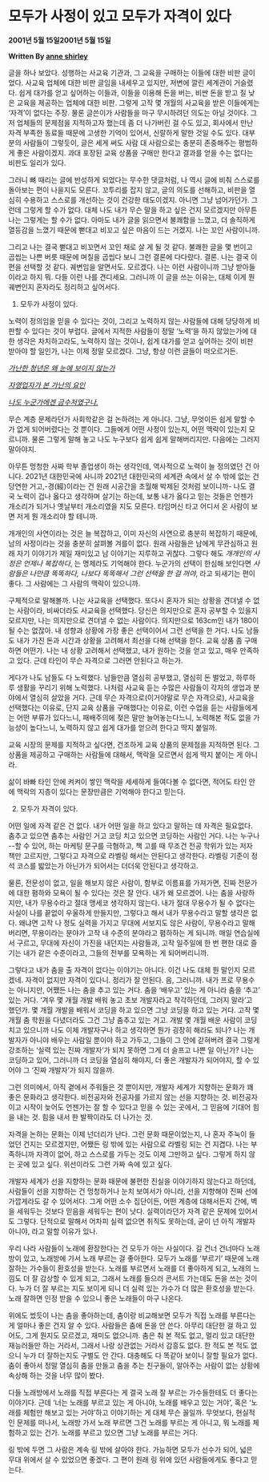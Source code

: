 # 모두가 사정이 있고 모두가 자격이 있다

**2001년 5월 15일2001년 5월 15일**

**Written By [anne shirley](https://springtail-papaya-hefh.squarespace.com/essay?author=600ccc46fca7d614a7dbe498)**

글을 하나 보았다. 성행하는 사교육 기관과, 그 교육을 구매하는 이들에 대한 비판 글이었다. 사교육 업체에 대한 비판 글임을 내세우고 있지만, 저변에 깔린 세계관이 거슬렸다. 쉽게 대가를 얻고 싶어하는 이들과, 이들을 이용해 돈을 버는, 비싼 돈을 받고 질 낮은 교육을 제공하는 업체에 대한 비판. 그렇게 고작 몇 개월의 사교육을 받은 이들에게는 ‘자격’이 없다는 주장. 물론 글쓴이가 사람들을 마구 무시하려던 의도는 아닐 것이다. 그저 업체들의 문제점을 지적하고자 했는데 좀 더 나가버린 걸 수도 있고, 회사에서 만난 자격 부족한 동료들 때문에 고생한 기억이 있어서, 신랄하게 말한 것일 수도 있다. 대부분의 사람들이 그렇듯이, 글은 세게 써도 사람 대 사람으로는 충분히 존중해주는 평범하게 좋은 사람이겠지. 과대 포장된 교육 상품을 구매만 한다고 결과를 얻을 수는 없다는 비판도 일리가 있다.

그러니 뼈 때리는 글에 반성하게 되었다는 무수한 댓글처럼, 나 역시 글에 비춰 스스로를 돌아보는 편이 나을지도 모른다. 꼬투리를 잡지 않고, 글의 의도를 선해하고, 비판을 열심히 수용하고 스스로를 개선하는 것이 건강한 태도이겠지. 아니면 그냥 넘어가던가. 그런데 그렇게 할 수가 없다. 대체 나도 내가 무슨 말을 하고 싶은 건지 모르겠지만 아무튼 나는 그렇게는 할 수가 없다. 아마도 내가 글을 읽으면서 불쾌함을 느꼈고, 더 솔직하게 열등감을 느꼈기 때문에 뻗대고 비꼬고 싶은 마음이 드는 거겠지. 나는 꼬인 사람이니까.

그리고 나는 결국 뻗대고 비꼬면서 꼬인 채로 살 게 될 것 같다. 불쾌한 글을 몇 번이고 곱씹는 나쁜 버릇 때문에 며칠을 곱씹다 보니 그런 결론에 다다랐다. 결론. 나는 결국 이 편을 선택할 것 같다. 궤변임을 알면서도. 모르겠다. 나는 이런 사람이니까 그냥 받아들이라고 하지 뭐. 다들 이런 나를 견디세요. 그러니까 이 글을 쓰는 이유는, 대체 이게 뭔 궤변인지 혼자라도 정리하고 싶어서다.

1. 모두가 사정이 있다.

노력이 정의임을 믿을 수 있다는 것이, 그리고 노력하지 않는 사람들에 대해 당당하게 비판할 수 있다는 것이 부럽다. 글에서 지적한 사람들이 정말 ‘노력’을 하지 않았는가에 대한 생각은 차치하고라도, 노력하지 않는 것이나, 쉽게 대가를 얻고 싶어하는 것이 비판 받아야 할 일인가, 나는 이제 정말 모르겠다. 그냥, 항상 이런 글들이 떠오르거든.

*[가난한 청년은 왜 눈에 보이지 않는가](https://1boon.daum.net/h21/poverty)*

*[자영업자가 본 가난의 요인](https://brunch.co.kr/@par333k/1)*

*[나도 누군가에겐 금수저였구나.](https://redtea.kr/pb/pb.php?id=free&keyword=%EA%B8%88%EC%88%98%EC%A0%80&no=11398&sc=on&ss=on)*

무슨 계층 문제라던가 사회학같은 걸 논하려는 게 아니다. 그냥, 무엇이든 쉽게 말할 수가 없게 되어버렸다는 것 뿐이다. 그들에게 어떤 사정이 있는지, 어떤 맥락이 있는지 모르니까. 물론 그렇게 말해 놓고 나도 누구보다 쉽게 쉽게 말해버리지만. 다음에는 그러지 말아야지.

아무튼 멍청한 사짜 학부 졸업생이 하는 생각인데, 역사적으로 노력이 늘 정의였던 건 아니다. 2021년 대한민국에 사니까 2021년 대한민국의 세계관 속에서 살 수 밖에 없는 건 당연한 거고,-경(經)이라는 건 원래 시공간을 초월해 박제된 것처럼 보이니까- 나도 결국 노력이 겁나 옳다고 생각하며 살기는 하는데, 보통 내가 옳다고 믿는 것들은 언젠가 개소리가 되거나 옛날부터 개소리였을 지도 모른다. 타임머신 타고 어디서 온 사람이 보면 저게 뭔 개소리야 할 테니까.

개개인의 사연이라는 것은 늘 복잡하고, 이미 자신의 사연으로 충분히 복잡하기 때문에, 남의 사정이라는 것을 충분히 살펴볼 겨를이 없다. 원래 사람들은 남에게 무관심하고 원래 자기 이야기가 제일 재미있고 남 이야기는 지루하고 귀찮다. 그렇다 해도 *개개인의 사정은 언제나 복잡하다*, 는 명제라도 기억해야 한다. 누군가의 선택이 한심해 보인다면 *사람들은 나만큼 똑똑하다, 나보다 똑똑해서 그런 선택을 한 걸 꺼야*, 라고 되새기는 편이 좋다. 그 사람에는 그 사람의 맥락이 있으니까.

구체적으로 말해볼까. 나는 사교육을 선택했다. 또다시 혼자가 되는 상황을 견뎌낼 수 없는 사람이라, 비싸더라도 사교육을 선택했다. 당신은 의지만으로 혼자 공부할 수 있을지 모르지만, 나는 의지만으로 견뎌낼 수 없는 사람이다. 의지만으로 163cm인 내가 180이 될 수는 없잖아. 내 성향과 상황에 가장 좋은 선택이어서 그런 선택을 한 거다. 나도 남들도 내가 가진 돈과 시간과 상황을 고려해서 최선을 다해 선택을 한다. 교육 상품 좀 구매하면 어떤가. 나는 내 상황 고려해서 선택했고, 내가 원하는 것을 얻고 있고, 매우 만족하고 있다. 근데 타인이 무슨 자격으로 그러면 안된다고 하는가.

게다가 나도 남들도 다 노력했다. 남들만큼 열심히 공부했고, 열심히 돈 벌었고, 하루하루 생활을 꾸리기 위해 노력했다. 나처럼 사교육 듣는 수많은 사람들이 각자의 생업과 분야에서 열심히 살았을 거다. 근데 무슨 자격으로(이거야말로 무슨 자격으로), 사교육을 선택했다는 이유로, 단지 교육 상품을 구매했다는 이유로, 이런 수업을 듣는 사람들에게는 어떤 부류가 있다느니, 패배주의에 젖은 말만 늘어놓는다느니, 노력해본 적도 없을 가능성이 높다느니, 노력하지 않고 쉽게 대가를 얻으려 한다고 딱지 붙일까.

교육 시장의 문제를 지적하고 싶다면, 건조하게 교육 상품의 문제점을 지적하면 된다. 그 상품을 제공하고 구매하는 사람들에 대해서, 맥락을 모르면서 쉽게 딱지 붙이는 게 아니라.

삶이 바빠 타인 안에 켜켜이 쌓인 맥락을 세세하게 들여다볼 수 없다면, 적어도 타인 안에 맥락의 지층이 있다는 문장만큼은 기억해야 한다고 믿는다.

2. 모두가 자격이 있다.

어떤 일에 자격 같은 건 없다. 내가 어떤 일을 하고 있다고 말하는 데 자격은 필요없다. 춤추고 있으면 춤추는 사람인 거고 코딩 치고 있으면 코딩하는 사람인 거다. 나는 누구나 --할 수 있어, 하는 마케팅 문구를 극혐하고, 책 고를 때 무조건 전공 학위가 있는 저자 책만 고르지만, 그렇다고 자격으로 라벨링 해서는 안된다고 생각한다. 라벨링 기준이 정석 코스를 밟았는가 아닌가가 되어서는 더더욱 안된다고 생각하고.

물론, 전문성이 없고, 일을 해보지 않은 사람이, 함부로 이름표를 가져가면, 진짜 전문가에 대한 폄하와 모욕이 될 수 있다는 것은 잘 안다. 내가 왜 모르겠어. 나는 춤을 사랑하지만, 내가 무용수라고 절대 맹세코 생각하지 않는다. 내가 절대 무용수가 될 수 없다는 사실이 나를 끝없이 우울하게 만들지만, 그렇다고 해서 내가 무용수라고 말할 생각은 없다. 왜냐면 고작 나 정도 실력을 가지고 무대에 서보지도 않은 사람이, 무용수라고 말해버리면, 무용이라는 분야가 고작 내 수준의 분야라고 폄하하는 게 되니까. 매일 연습실에서 구르고, 무대에 자신이 가진을 내던지는 사람들과, 고작 일주일에 한 번 편한 대로 즐기는 내가 같은 수준이라고, 그들의 전부를 모욕하는 게 되어버리니까.

그렇다고 내가 춤을 출 자격이 없다는 이야기는 아니다. 이건 나도 대체 뭔 말인지 모르겠네. 자격이 없지만 자격이 있다니. 정리가 잘 안된다. 음, 그러니까. 내가 프로 무용수는 아니지만, 어쨌든 나는 춤을 추고 있는 거다. 춤을 ‘배우고’ 있는 게 아니라 춤을 ‘추고’ 있는 거다. ‘겨우 몇 개월 개발 배워 놓고 초보 개발자라고 착각하던데, 그러지 말라’고 했던가. 몇 개월 개발을 배워서 코딩을 하고 있으면 그냥 코딩을 하고 있는 거다.  고작 몇 개월 춤 학원을 다녔더라도 그건 그냥 춤추고 있는 거고. 개발 몇 개월 배운 사람이 코딩 치고 있으니까 나도 이제 개발자구나 하고 생각하면 뭔가 굉장히 해라도 되나? 나는 개발자가 아니야 배우는 사람일 뿐이야 하고 가두고, 그들이 그 안에 갇혀버려 결국  그렇게 강조하는 ‘실력 있는 진짜 개발자’가 되지 못하면 그게 더 슬프고 나쁜 일 아닌가? 나는 코딩하고 있어, 그러니까 더 코딩을 열심히 해야지, 더 좋은 개발자가 되어야지, 할 수 있어야 그 ‘진짜 개발자’가 되지 않을까.

그런 의미에서, 아직 곁에서 주워들은 것 뿐이지만, 개발자 세계가 지향하는 문화가 꽤 좋은 문화라고 생각한다. 비전공자와 전공자를 가르지 않는 선을 지향하는 것. 비전공자이고 시작이 늦어도 언젠가는 잘 할 수 있다고 믿을 수 있는 곳에서, 그 믿음에 기대어 힘을 내는 것. 힘을 내서 한 발짝이라도 더 나가는 것.

자격을 논하는 문화는 이제 넌더리가 난다. 그런 문화 때문이었는지, 나 혼자 주눅이 들었던 건지는 모르겠지만, 어쨌든 링 밖에 있는 사람으로 라벨링 되는 건 지겹다. 나는 부족하니까 자격이 없어, 하고 스스로를 가두는 것도 이제 그만하고 싶다. 그렇게 하지 않는 곳에 있고 싶다. 위선이라도 그런 가짜 속에 있고 싶다.

개발자 세계가 선을 지향하는 문화 때문에 불편한 진실을 이야기하지 않는다고 하던데, 사람들이 선을 지향하는 건 멍청하거나 눈치 보여서가 아니라, 선을 지향해야 진짜 선에 가깝게라도 갈 수 있어서다. 그게 어떤 소수 집단이든, 어떤 계층에 대해서든지 간에, 벽을 세워두는 것보다 믿음을 세워두는 편이 낫다. 실력이라던가 자격 같은 문제에 있어서도 그렇다. 단적으로 말해서 어차피 실력 없으면 취직도 못하는데, 굳이 넌 아직 개발자 아니야, 라고 말할 이유가 있나.

우리 나라 사람들이 노래에 환장한다는 건 모두가 아는 사실이다. 길 건너 건너마다 노래방이 있고, 노래방에 가서 노래 부르는 걸 좋아한다. 모두가 노래를 ‘부르기’ 때문에 노래 잘하는 가수들이 환호성을 받는다. 노래를 부르면서 노래를 더 좋아하게 되고, 노래의 느낌도 더 잘 감상할 수 있게 되고, 그래서 노래를 들으러 콘서트 가는데도 돈을 쓰는 것이다. 누가 더 잘 부르는 지도 보이게 되니 더 실력 있는 가수가 더 많은 환호성을 받는다. 노래 잘하면 인정 받을 수 있으니 좋은 노래들이 마구 나온다.

위에도 썼듯이 나는 춤을 좋아하는데, 춤이랑 비교해보면 모두가 직접 노래를 부른다는 게 얼마나 좋은 건지 알 수 있다. 사람들은 춤에 돈을 안 쓴다. 아무리 대단한 걸 하고 있어도, 그게 뭔지도 모르겠고, 재미도 없으니까. 춤은 춰 본 적도 없고, 멀리 있고 대단한 재능러들만 하는 거라서, 그래서 나랑 상관없는 거라서 감흥도 없다. 한 적도 본 적도 없으니 누가 더 잘하는지도 구별도 안 간다. 대충해도 다 똑같아 보이니 잘할 필요가 없다. 춤이 좋아서 정말 열심히 춤을 만들고 춤을 추는 친구들이, 알아주는 사람이 없는 상황에 속상해 하는 것을 너무 많이 봤다.

다들 노래방에서 노래를 직접 부른다는 게 결국 노래 잘 부르는 가수들한테도 더 좋다는 이야기다. 근데 ‘너는 노래를 부르고 있는 게 아니야, 노래를 배우고 있는 거야’, 혹은 ‘노래를 체험만 해보고 있는 거야’하고 이야기하는 게 대체 무슨 꼴일까. 무엇보다, 현실적인 문제를 떠나서, 노래방 가서 노래 부르면 그건 노래를 부르는 게 아니고, 뭐 노래를 체험하고 있는 건가. 노래를 부르고 있으면 그냥 노래를 부르는 거다.

링 밖에 두면 그 사람은 계속 링 밖에 살아야 한다. 가능하면 모두가 선수가 되어, 넓은 무대 위에서 살 수 있었으면 좋겠다. 그 편이 원래 링 위에 있던 사람들에게도 좋다고 믿는다.